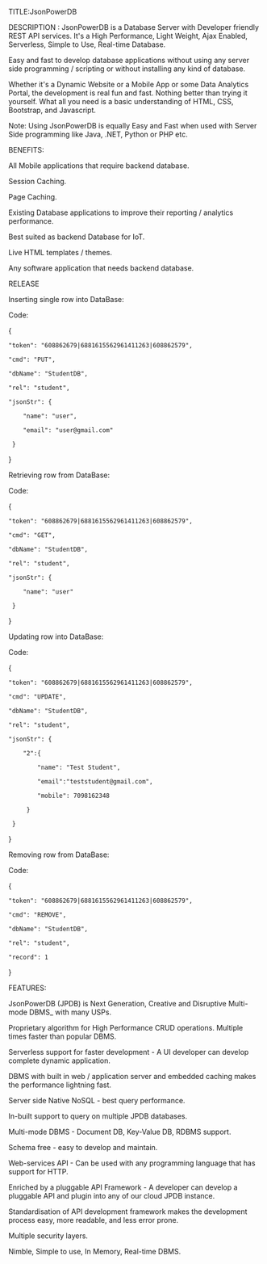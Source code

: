 TITLE:JsonPowerDB

DESCRIPTION :
JsonPowerDB is a Database Server with Developer friendly REST API services. It's a High Performance, Light Weight, Ajax Enabled, Serverless, Simple to Use, Real-time Database.

Easy and fast to develop database applications without using any server side programming / scripting or without installing any kind of database.

Whether it's a Dynamic Website or a Mobile App or some Data Analytics Portal, the development is real fun and fast. Nothing better than trying it yourself. What all you need is a basic understanding of HTML, CSS, Bootstrap, and Javascript.

Note: Using JsonPowerDB is equally Easy and Fast when used with Server Side programming like Java, .NET, Python or PHP etc.

BENEFITS:

   All Mobile applications that require backend database.
   
   Session Caching.
   
   Page Caching.
   
   Existing Database applications to improve their reporting / analytics performance.
   
   Best suited as backend Database for IoT.
   
   Live HTML templates / themes.
   
   Any software application that needs backend database.
   

RELEASE 

Inserting single row into DataBase:

Code:

 {
 
 	"token": "608862679|6881615562961411263|608862579",
   
 	"cmd": "PUT",
   
 	"dbName": "StudentDB",
   
 	"rel": "student",
   
 	"jsonStr": {
   
 		"name": "user",
      
 		"email": "user@gmail.com"
      
 	 }
    
  }
  
 
 Retrieving row from DataBase:
 
 Code:
 
  {
  
 	"token": "608862679|6881615562961411263|608862579",
   
 	"cmd": "GET",
   
 	"dbName": "StudentDB",
   
 	"rel": "student",
   
 	"jsonStr": {
   
 		"name": "user"
      
 	 }
    
  } 
  
 
Updating row into DataBase:

Code:

 {
 
 	"token": "608862679|6881615562961411263|608862579",
   
 	"cmd": "UPDATE",
   
 	"dbName": "StudentDB",
   
 	"rel": "student",
   
 	"jsonStr": {
   
 		"2":{
      
 			"name": "Test Student",
         
 			"email":"teststudent@gmail.com",
         
 			"mobile": 7098162348
         
 		 }
       
 	 }
    
  }
  
 
 
 Removing row from DataBase:
 
 Code:
 
  {
  
 	"token": "608862679|6881615562961411263|608862579",
   
 	"cmd": "REMOVE",
   
 	"dbName": "StudentDB",
   
 	"rel": "student",
   
 	"record": 1
   
  } 
  
  
 FEATURES:
 
  JsonPowerDB (JPDB) is Next Generation, Creative and Disruptive Multi-mode DBMS_ with many USPs.
  
  Proprietary algorithm for High Performance CRUD operations. Multiple times faster than popular DBMS.
  
  Serverless support for faster development - A UI developer can develop complete dynamic application.
  
  DBMS with built in web / application server and embedded caching makes the performance lightning fast.
  
  Server side Native NoSQL - best query performance.
  
  In-built support to query on multiple JPDB databases.
  
  Multi-mode DBMS - Document DB, Key-Value DB, RDBMS support.
  
  Schema free - easy to develop and maintain.
  
  Web-services API - Can be used with any programming language that has support for HTTP.
  
  Enriched by a pluggable API Framework - A developer can develop a pluggable API and plugin into any of our cloud JPDB instance.
  
  Standardisation of API development framework makes the development process easy, more readable, and less error prone.
  
  Multiple security layers.
  
  Nimble, Simple to use, In Memory, Real-time DBMS.  
  
 
 
 
 
 
 
 
